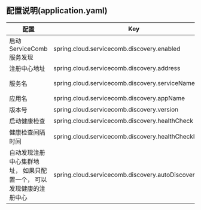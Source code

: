 ## 配置说明(application.yaml)

| 配置                                                         | Key                                                    | 默认值                                   |
| ------------------------------------------------------------ | ------------------------------------------------------ | ---------------------------------------- |
| 启动ServiceComb服务发现                                      | spring.cloud.servicecomb.discovery.enabled             | true                                     |
| 注册中心地址                                                 | spring.cloud.servicecomb.discovery.address             |                                          |
| 服务名                                                       | spring.cloud.servicecomb.discovery.serviceName         | 如果没有，使用spring.application.name    |
| 应用名                                                       | spring.cloud.servicecomb.discovery.appName             | default                                  |
| 版本号                                                       | spring.cloud.servicecomb.discovery.version             | [0.0.0+](sc_configuration_version_zh.md) |
| 启动健康检查                                                 | spring.cloud.servicecomb.discovery.healthCheck         | true                                     |
| 健康检查间隔时间                                             | spring.cloud.servicecomb.discovery.healthCheckInterval | 10s                                      |
| 自动发现注册中心集群地址， 如果只配置一个， 可以发现健康的注册中心 | spring.cloud.servicecomb.discovery.autoDiscovery       | false                                    |